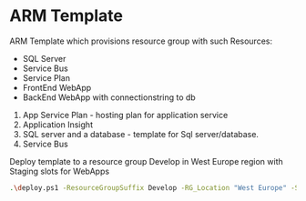 # ARM Template
ARM Template which provisions resource group with such Resources:
* SQL Server
* Service Bus 
* Service Plan
* FrontEnd WebApp
* BackEnd WebApp with connectionstring to db

1) App Service Plan - hosting plan for application service
2) Application Insight
3) SQL server and a database - template for Sql server/database.
4) Service Bus

Deploy template to a resource group Develop in West Europe region with Staging slots for WebApps 
```sh
.\deploy.ps1 -ResourceGroupSuffix Develop -RG_Location "West Europe" -SlotName Staging
```
